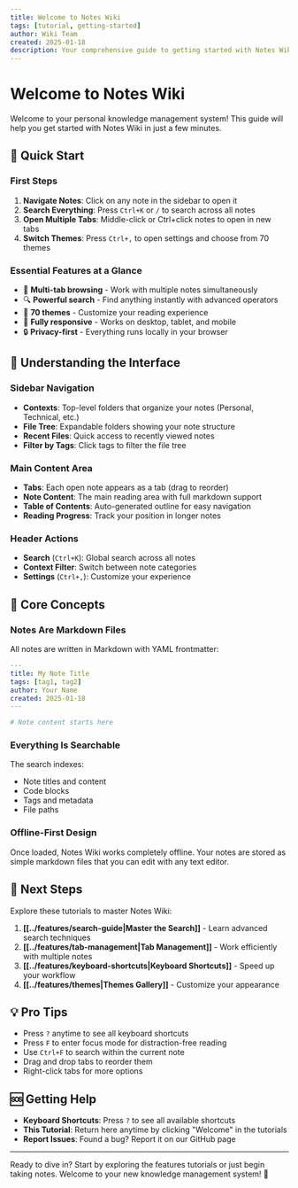 ```yaml
---
title: Welcome to Notes Wiki
tags: [tutorial, getting-started]
author: Wiki Team
created: 2025-01-18
description: Your comprehensive guide to getting started with Notes Wiki
---
```


# Welcome to Notes Wiki

Welcome to your personal knowledge management system! This guide will help you get started with Notes Wiki in just a few minutes.

## 🚀 Quick Start

### First Steps

1. **Navigate Notes**: Click on any note in the sidebar to open it
2. **Search Everything**: Press `Ctrl+K` or `/` to search across all notes
3. **Open Multiple Tabs**: Middle-click or Ctrl+click notes to open in new tabs
4. **Switch Themes**: Press `Ctrl+,` to open settings and choose from 70 themes

### Essential Features at a Glance

- 📑 **Multi-tab browsing** - Work with multiple notes simultaneously
- 🔍 **Powerful search** - Find anything instantly with advanced operators
- 🎨 **70 themes** - Customize your reading experience
- 📱 **Fully responsive** - Works on desktop, tablet, and mobile
- 🔒 **Privacy-first** - Everything runs locally in your browser

## 📂 Understanding the Interface

### Sidebar Navigation
- **Contexts**: Top-level folders that organize your notes (Personal, Technical, etc.)
- **File Tree**: Expandable folders showing your note structure
- **Recent Files**: Quick access to recently viewed notes
- **Filter by Tags**: Click tags to filter the file tree

### Main Content Area
- **Tabs**: Each open note appears as a tab (drag to reorder)
- **Note Content**: The main reading area with full markdown support
- **Table of Contents**: Auto-generated outline for easy navigation
- **Reading Progress**: Track your position in longer notes

### Header Actions
- **Search** (`Ctrl+K`): Global search across all notes
- **Context Filter**: Switch between note categories
- **Settings** (`Ctrl+,`): Customize your experience

## 🎯 Core Concepts

### Notes Are Markdown Files
All notes are written in Markdown with YAML frontmatter:

```yaml
---
title: My Note Title
tags: [tag1, tag2]
author: Your Name
created: 2025-01-18
---

# Note content starts here
```

### Everything Is Searchable
The search indexes:
- Note titles and content
- Code blocks
- Tags and metadata
- File paths

### Offline-First Design
Once loaded, Notes Wiki works completely offline. Your notes are stored as simple markdown files that you can edit with any text editor.

## 🚀 Next Steps

Explore these tutorials to master Notes Wiki:

1. **[[../features/search-guide|Master the Search]]** - Learn advanced search techniques
2. **[[../features/tab-management|Tab Management]]** - Work efficiently with multiple notes
3. **[[../features/keyboard-shortcuts|Keyboard Shortcuts]]** - Speed up your workflow
4. **[[../features/themes|Themes Gallery]]** - Customize your appearance

## 💡 Pro Tips

- Press `?` anytime to see all keyboard shortcuts
- Press `F` to enter focus mode for distraction-free reading
- Use `Ctrl+F` to search within the current note
- Drag and drop tabs to reorder them
- Right-click tabs for more options

## 🆘 Getting Help

- **Keyboard Shortcuts**: Press `?` to see all available shortcuts
- **This Tutorial**: Return here anytime by clicking "Welcome" in the tutorials
- **Report Issues**: Found a bug? Report it on our GitHub page

---

Ready to dive in? Start by exploring the features tutorials or just begin taking notes. Welcome to your new knowledge management system! 🎉